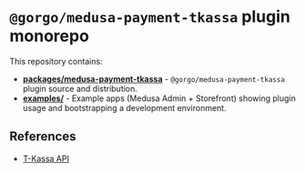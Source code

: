 # `@gorgo/medusa-payment-tkassa` plugin monorepo

This repository contains:

- **[packages/medusa-payment-tkassa](packages/medusa-payment-tkassa)** - `@gorgo/medusa-payment-tkassa` plugin source and distribution.
- **[examples/](examples)** - Example apps (Medusa Admin + Storefront) showing plugin usage and bootstrapping a development environment.  

## References

- [T-Kassa API](https://www.tbank.ru/kassa/dev/payments/)